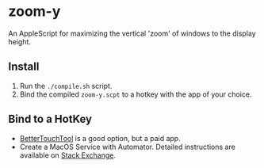 # zoom-y

An AppleScript for maximizing the vertical 'zoom' of windows to the display
height.

## Install

1. Run the `./compile.sh` script.
1. Bind the compiled `zoom-y.scpt` to a hotkey with the app of your choice.

## Bind to a HotKey

- [BetterTouchTool](https://folivora.ai/) is a good option, but a paid app.
- Create a MacOS Service with Automator. Detailed instructions 
  are available on
  [Stack Exchange](https://apple.stackexchange.com/questions/175215/how-do-i-assign-a-keyboard-shortcut-to-an-applescript-i-wrote).
